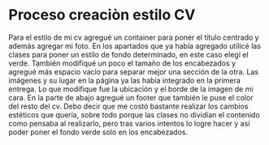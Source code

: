 # Proceso creaciòn estilo CV
Para el estilo de mi cv agregué un container para poner el título centrado y además agregar mi foto. En los apartados que ya había agregado utilicé las clases para poner un estilo de fondo determinado, en este caso elegí el verde. 
También modifiqué un poco el tamaño de los encabezados y agregué más espacio vacío para separar mejor una sección de la otra.
Las imágenes y su lugar en la página ya las había integrado en la primera entrega. Lo que modifique fue la ubicación y el borde de la imagen de mi cara.
En la parte de abajo agregué un footer que también le puse el color del resto del cv.
Debo decir que me costó bastante realizar los cambios estéticos que quería, sobre todo porque las clases no dividían el contenido como pensaba al realizarlo, pero tras varios intentos lo logre hacer y así poder poner el fondo verde solo en los encabezados.




